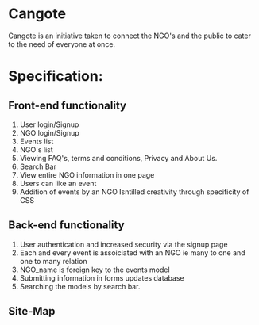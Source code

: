 # Cangote
Cangote is an initiative taken to connect the NGO's and the public to cater to the need of everyone at once.

# Specification:

## Front-end functionality

1. User login/Signup
2. NGO login/Signup
3. Events list
4. NGO's list
5. Viewing FAQ's, terms and conditions, Privacy and About Us.
6. Search Bar
7. View entire NGO information in one page
8. Users can like an event
9. Addition of events by an NGO
Isntilled creativity through specificity of CSS

## Back-end functionality

1. User authentication and increased security via the signup page
2. Each and every event is assoiciated with an NGO ie many to one and one to many relation
3. NGO_name is foreign key to the events model
4. Submitting information in forms updates database
5. Searching the models by search bar.

## Site-Map

